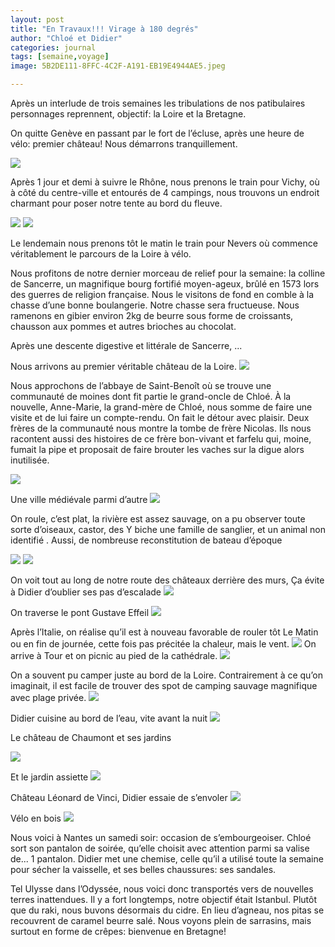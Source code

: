 ```yaml
---
layout: post
title: "En Travaux!!! Virage à 180 degrés"
author: "Chloé et Didier"
categories: journal
tags: [semaine,voyage]
image: 5B2DE111-8FFC-4C2F-A191-EB19E4944AE5.jpeg

---
```


Après un interlude de trois semaines les tribulations de nos patibulaires personnages reprennent, objectif: la Loire et la Bretagne.


On quitte Genève en passant par le fort de l’écluse, après une heure de vélo: premier château! Nous démarrons tranquillement.

<img src="/assets/img/CD809748-9577-43C8-A0EB-B08A81CB78B7.jpeg">

Après 1 jour et demi à suivre le Rhône, nous prenons le train pour Vichy, où à côté du centre-ville et entourés de 4 campings, nous trouvons un endroit charmant pour poser notre tente au bord du fleuve.

<img src="/assets/img/D01489FB-D3F6-489B-8386-A25996620F45.jpeg">

<img src="/assets/img/C411A0D6-0F24-44A4-9CF0-83DEA3663657.jpeg">

Le lendemain nous prenons tôt le matin le train pour Nevers où commence véritablement le parcours de la Loire à vélo.

Nous profitons de notre dernier morceau de relief pour la semaine: la colline de Sancerre, un magnifique bourg fortifié moyen-ageux, brûlé en 1573 lors des guerres de religion française. Nous le visitons de fond en comble à la chasse d’une bonne boulangerie. Notre chasse sera fructueuse. Nous ramenons en gibier environ 2kg de beurre sous forme de croissants, chausson aux pommes et autres brioches au chocolat.

Après une descente digestive et littérale de Sancerre, ...

Nous arrivons au premier véritable château de la Loire.
<img src="/assets/img/27ACC24A-9A57-48CA-8A5A-27996D86FA33.jpeg">


Nous approchons de l’abbaye de Saint-Benoît où se trouve une communauté de moines dont fit partie le grand-oncle de Chloé. À la nouvelle, Anne-Marie, la grand-mère de Chloé, nous somme de faire une visite et de lui faire un compte-rendu. On fait le détour avec plaisir. Deux frères de la communauté nous montre la tombe de frère Nicolas. Ils nous racontent aussi des histoires de ce frère bon-vivant et farfelu qui, moine, fumait la pipe et proposait de faire brouter les vaches sur la digue alors inutilisée.

<img src="/assets/img/8F14CBA2-66F5-47C2-B24D-CBC1FF57498D.jpeg">

Une ville médiévale parmi d’autre 
<img src="/assets/img/BFBBA081-09B9-405F-8065-837180CB0057.jpeg">

On roule, c’est plat, la rivière est assez sauvage, on a pu observer toute sorte d’oiseaux, castor, des 
Y biche une famille de sanglier, et un animal non identifié . Aussi, de nombreuse reconstitution de bateau d’époque 

<img src="/assets/img/EE46D4AB-D21E-40A3-8E3D-250902934173.jpeg">


<img src="/assets/img/F2D33CF9-F5C1-4EF2-BFDB-224EB876BF8D.jpeg">





On voit tout au long de notre route des châteaux derrière des murs, Ça évite à Didier d’oublier ses pas d’escalade 
<img src="/assets/img/470EC5D6-C61A-4CD8-9BA7-660D5858348A.jpeg">

On traverse le pont Gustave Effeil 
<img src="/assets/img/81151AB7-F0A0-4F76-B29D-D9A3E69D5F92.jpeg
Quiz: quel est le comble pour un pont?">



Après l’Italie, on réalise qu’il est à nouveau favorable de rouler tôt Le Matin ou en fin de journée, cette fois pas précitée la chaleur, mais le vent. 
<img src="/assets/img/8FAA7BF4-E058-45E3-87F2-4F75ADD3098C.jpeg">
On arrive à Tour et on picnic au pied de la cathédrale. 
<img src="/assets/img/81A9AD46-F30E-498D-917E-191ED025074D.jpeg">

On a souvent pu camper juste au bord de la Loire. Contrairement à ce qu’on imaginait, il est facile de trouver des spot de camping sauvage magnifique avec plage privée.
<img src="/assets/img/53C61310-EAB1-4E4E-BD08-4D68945E5ACC.jpeg">

Didier cuisine au bord de l’eau, vite avant la nuit 
<img src="/assets/img/0BAAB402-1FBC-4BFA-A557-A850DA3B376C.jpeg">

Le château de Chaumont et ses jardins 

<img src="/assets/img/EFC2BA86-BAFE-477F-A519-8BB932BF2F62.jpeg">

Et le jardin assiette 
<img src="/assets/img/F9F0583B-DD72-42B1-96D9-9BD781C6EF48.jpeg">

Château Léonard de Vinci, Didier essaie de s’envoler 
<img src="/assets/img/C2E55536-AB40-47EA-83BF-2ACF03A28B28.jpeg">

Vélo en bois 
<img src="/assets/img/CFDB5670-CF04-440F-81A4-CDA6D7E61376.jpeg">

Nous voici à Nantes un samedi soir: occasion de s’embourgeoiser. Chloé sort son pantalon de soirée, qu’elle choisit avec attention parmi sa valise de... 1 pantalon. Didier met une chemise, celle qu’il a utilisé toute la semaine pour sécher la vaisselle, et ses belles chaussures: ses sandales.

Tel Ulysse dans l’Odyssée, nous voici donc transportés vers de nouvelles terres inattendues. Il y a fort longtemps, notre objectif était Istanbul. Plutôt que du raki, nous buvons désormais du cidre. En lieu d’agneau, nos pitas se recouvrent de caramel beurre salé. Nous voyons plein de sarrasins, mais surtout en forme de crêpes: bienvenue en Bretagne!
